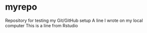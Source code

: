 # myrepo
Repository for testing my Git/GitHub setup
A line I wrote on my local computer
This is a line from Rstudio